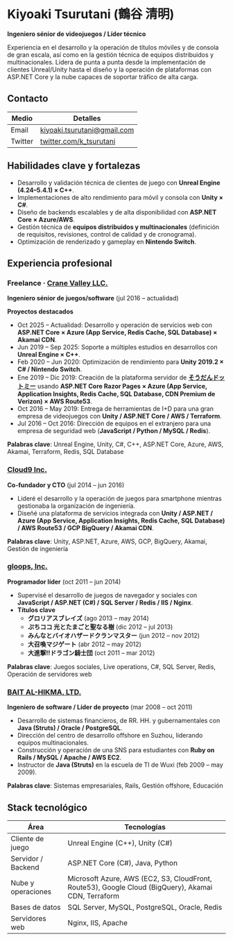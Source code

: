 # Kiyoaki Tsurutani (鶴谷 清明)

**Ingeniero sénior de videojuegos / Líder técnico**

Experiencia en el desarrollo y la operación de títulos móviles y de consola de gran escala, así como en la gestión técnica de equipos distribuidos y multinacionales. Lidera de punta a punta desde la implementación de clientes Unreal/Unity hasta el diseño y la operación de plataformas con ASP.NET Core y la nube capaces de soportar tráfico de alta carga.

## Contacto

| Medio | Detalles |
| --- | --- |
| Email | [kiyoaki.tsurutani@gmail.com](mailto:kiyoaki.tsurutani@gmail.com) |
| Twitter | [twitter.com/k_tsurutani](https://twitter.com/k_tsurutani) |

## Habilidades clave y fortalezas

- Desarrollo y validación técnica de clientes de juego con **Unreal Engine (4.24–5.4.1) × C++**.
- Implementaciones de alto rendimiento para móvil y consola con **Unity × C#**.
- Diseño de backends escalables y de alta disponibilidad con **ASP.NET Core × Azure/AWS**.
- Gestión técnica de **equipos distribuidos y multinacionales** (definición de requisitos, revisiones, control de calidad y de cronograma).
- Optimización de renderizado y gameplay en **Nintendo Switch**.

## Experiencia profesional

### Freelance · [Crane Valley LLC.](https://www.crane-valley.co.jp/)
**Ingeniero sénior de juegos/software** (jul 2016 – actualidad)

**Proyectos destacados**
- Oct 2025 – Actualidad: Desarrollo y operación de servicios web con **ASP.NET Core × Azure (App Service, Redis Cache, SQL Database) × Akamai CDN**.
- Jun 2019 – Sep 2025: Soporte a múltiples estudios en desarrollos con **Unreal Engine × C++**.
- Feb 2020 – Jun 2020: Optimización de rendimiento para **Unity 2019.2 × C# / Nintendo Switch**.
- Ene 2019 – Dic 2019: Creación de la plataforma servidor de **[そうだんドットミー](https://www.google.com/search?q=%E3%81%9D%E3%81%86%E3%81%A0%E3%82%93%E3%83%89%E3%83%83%E3%83%88%E3%83%9F%E3%83%BC)** usando **ASP.NET Core Razor Pages × Azure (App Service, Application Insights, Redis Cache, SQL Database, CDN Premium de Verizon) × AWS Route53**.
- Oct 2016 – May 2019: Entrega de herramientas de I+D para una gran empresa de videojuegos con **Unity / ASP.NET Core / AWS / Terraform**.
- Jul 2016 – Oct 2016: Dirección de equipos en el extranjero para una empresa de seguridad web (**JavaScript / Python / MySQL / Redis**).

**Palabras clave**: Unreal Engine, Unity, C#, C++, ASP.NET Core, Azure, AWS, Akamai, Terraform, Redis, SQL Database

### [Cloud9 Inc.](https://cloud9-plus.com/)
**Co-fundador y CTO** (jul 2014 – jun 2016)

- Lideré el desarrollo y la operación de juegos para smartphone mientras gestionaba la organización de ingeniería.
- Diseñé una plataforma de servicios integrada con **Unity / ASP.NET / Azure (App Service, Application Insights, Redis Cache, SQL Database) / AWS Route53 / GCP BigQuery / Akamai CDN**.

**Palabras clave**: Unity, ASP.NET, Azure, AWS, GCP, BigQuery, Akamai, Gestión de ingeniería

### [gloops, Inc.](https://www.google.com/search?q=gloops)
**Programador líder** (oct 2011 – jun 2014)

- Supervisé el desarrollo de juegos de navegador y sociales con **JavaScript / ASP.NET (C#) / SQL Server / Redis / IIS / Nginx**.
- **Títulos clave**
  - **グロリアスブレイズ** (ago 2013 – may 2014)
  - **ぷちココ 光とたまごと聖なる樹** (dic 2012 – jul 2013)
  - **みんなとバイオハザードクランマスター** (jun 2012 – nov 2012)
  - **大召喚マジゲート** (abr 2012 – may 2012)
  - **大進撃!!ドラゴン騎士団** (oct 2011 – mar 2012)

**Palabras clave**: Juegos sociales, Live operations, C#, SQL Server, Redis, Operación de servidores web

### [BAIT AL-HIKMA, LTD.](https://www.bai.co.jp/)
**Ingeniero de software / Líder de proyecto** (mar 2008 – oct 2011)

- Desarrollo de sistemas financieros, de RR. HH. y gubernamentales con **Java (Struts) / Oracle / PostgreSQL**.
- Dirección del centro de desarrollo offshore en Suzhou, liderando equipos multinacionales.
- Construcción y operación de una SNS para estudiantes con **Ruby on Rails / MySQL / Apache / AWS EC2**.
- Instructor de **Java (Struts)** en la escuela de TI de Wuxi (feb 2009 – may 2009).

**Palabras clave**: Sistemas empresariales, Rails, Gestión offshore, Educación

## Stack tecnológico

| Área | Tecnologías |
| --- | --- |
| Cliente de juego | Unreal Engine (C++), Unity (C#) |
| Servidor / Backend | ASP.NET Core (C#), Java, Python |
| Nube y operaciones | Microsoft Azure, AWS (EC2, S3, CloudFront, Route53), Google Cloud (BigQuery), Akamai CDN, Terraform |
| Bases de datos | SQL Server, MySQL, PostgreSQL, Oracle, Redis |
| Servidores web | Nginx, IIS, Apache |
